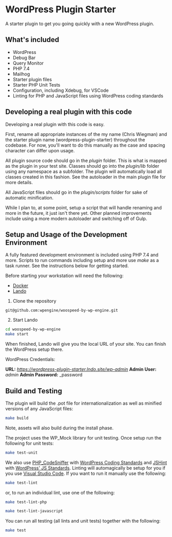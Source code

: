 # WordPress Plugin Starter

A starter plugin to get you going quickly with a new WordPress plugin.

## What's included

* WordPress
* Debug Bar
* Query Monitor
* PHP 7.4
* Mailhog
* Starter plugin files
* Starter PHP Unit Tests
* Configuration, including Xdebug, for VSCode
* Linting for PHP and JavaScript files using WordPress coding standards

## Developing a real plugin with this code

Developing a real plugin with this code is easy.

First, rename all appropriate instances of the my name (Chris Wiegman) and the starter plugin name (wordpress-plugin-starter) throughout the codebase. For now, you'll want to do this manually as the case and spacing character can differ upon usage.

All plugin source code should go in the _plugin_ folder. This is what is mapped as the plugin in your test site. Classes should go into the _plugin/lib_ folder using any namespace as a subfolder. The plugin will automatically load all classes created in this fashion. See the autoloader in the main plugin file for more details.

All JavaScript files should go in the _plugin/scripts_ folder for sake of automatic minification.

While I plan to, at some point, setup a script that will handle renaming and more in the future, it just isn't there yet. Other planned improvements include using a more modern autoloader and switching off of Gulp.

## Setup and Usage of the Development Environment

A fully featured development environment is included using PHP 7.4 and more. Scripts to run commands including setup and more use _make_ as a task runner. See the instructions below for getting started.

Before starting your workstation will need the following:

* [Docker](https://www.docker.com/)
* [Lando](https://lando.dev/)

1. Clone the repository

`git@github.com:wpengine/woospeed-by-wp-engine.git`

2. Start Lando

```bash
cd woospeed-by-wp-engine
make start
```

When finished, Lando will give you the local URL of your site. You can finish the WordPress setup there.

WordPress Credentials:

__URL:__ _https://wordpress-plugin-starter.lndo.site/wp-admin_
__Admin User:__ _admin_
__Admin Password:__ _password

## Build and Testing

The plugin will build the .pot file for internationalization as well as minified versions of any JavaScript files:

```bash
make build
```

Note, assets will also build during the install phase.

The project uses the WP_Mock library for unit testing. Once setup run the following for unit tests:

```bash
make test-unit
```

We also use [PHP_CodeSniffer](https://github.com/squizlabs/PHP_CodeSniffer) with [WordPress Coding Standards](https://github.com/WordPress/WordPress-Coding-Standards) and [JSHint](http://jshint.com/) with [WordPress' JS Standards](https://make.wordpress.org/core/handbook/best-practices/coding-standards/javascript/#installing-and-running-jshint). Linting will automagically be setup for you if you use [Visual Studio Code](https://code.visualstudio.com/). If you want to run it manually use the following:

```bash
make test-lint
```

or, to run an individual lint, use one of the following:

```bash
make test-lint-php
```

```bash
make test-lint-javascript
```

You can run all testing (all lints and unit tests) together with the following:

```bash
make test
```
